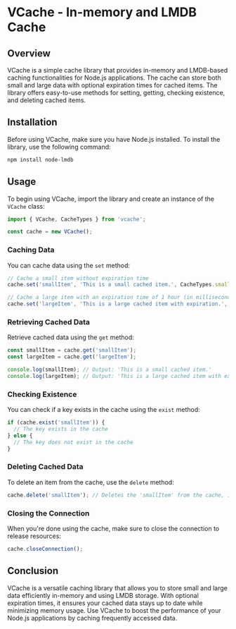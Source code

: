 # VCache - In-memory and LMDB Cache

## Overview

VCache is a simple cache library that provides in-memory and LMDB-based caching functionalities for Node.js applications. The cache can store both small and large data with optional expiration times for cached items. The library offers easy-to-use methods for setting, getting, checking existence, and deleting cached items.

## Installation

Before using VCache, make sure you have Node.js installed. To install the library, use the following command:

```bash
npm install node-lmdb
```

## Usage

To begin using VCache, import the library and create an instance of the `VCache` class:

```javascript
import { VCache, CacheTypes } from 'vcache';

const cache = new VCache();
```

### Caching Data

You can cache data using the `set` method:

```javascript
// Cache a small item without expiration time
cache.set('smallItem', 'This is a small cached item.', CacheTypes.small);

// Cache a large item with an expiration time of 1 hour (in milliseconds)
cache.set('largeItem', 'This is a large cached item with expiration.', CacheTypes.large, 3600000);
```

### Retrieving Cached Data

Retrieve cached data using the `get` method:

```javascript
const smallItem = cache.get('smallItem');
const largeItem = cache.get('largeItem');

console.log(smallItem); // Output: 'This is a small cached item.'
console.log(largeItem); // Output: 'This is a large cached item with expiration.'
```

### Checking Existence

You can check if a key exists in the cache using the `exist` method:

```javascript
if (cache.exist('smallItem')) {
  // The key exists in the cache
} else {
  // The key does not exist in the cache
}
```

### Deleting Cached Data

To delete an item from the cache, use the `delete` method:

```javascript
cache.delete('smallItem'); // Deletes the 'smallItem' from the cache, if it exists.
```

### Closing the Connection

When you're done using the cache, make sure to close the connection to release resources:

```javascript
cache.closeConnection();
```

## Conclusion

VCache is a versatile caching library that allows you to store small and large data efficiently in-memory and using LMDB storage. With optional expiration times, it ensures your cached data stays up to date while minimizing memory usage. Use VCache to boost the performance of your Node.js applications by caching frequently accessed data.
